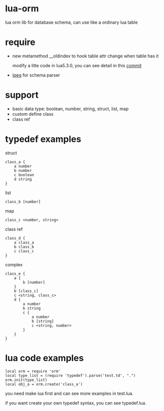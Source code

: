 # lua-orm
lua orm lib for database schema, can use like a ordinary lua table

# require
- new metamethod __oldindex to hook table attr change when table has it

  modify a litte code in lua5.3.0, you can see detail in this 
  <a href="https://github.com/pigparadise/lua-orm/commit/8079829b3c3f3a3714c3a947a533e51aa43afd26" target="_blank">commit</a>
  
- [lpeg](http://www.inf.puc-rio.br/~roberto/lpeg/) for schema parser

# support
- basic data type: boolean, number, string, struct, list, map
- custom define class
- class ref

# typedef examples
struct
```
class_a {
    a number
    b number
    c boolean
    d string
}
```
list
```
class_b [number]
```
map
```
class_c <number, string>
```

class ref
```
class_d {
    a class_a
    b class_b
    c class_c
}
```

complex
```
class_e {
    a {
        b [number]
    }
    b [class_c]
    c <string, class_c>
    d {
        a number
        b string
        c {
            a number
            b [string]
            c <string, number>
        }
    }
}
```

# lua code examples
```
local orm = require 'orm'
local type_list = (require 'typedef').parse('test.td', ".")
orm.init(type_list)
local obj_a = orm.create('class_a')
```

you need make lua first and can see more examples in test.lua.

if you want create your own typedef syntax, you can see typedef.lua.

